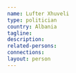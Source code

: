 ```yaml
---
name: Lufter Xhuveli
type: politician
country: Albania
tagline:
description:
related-persons:
connections:
layout: person
---
```

